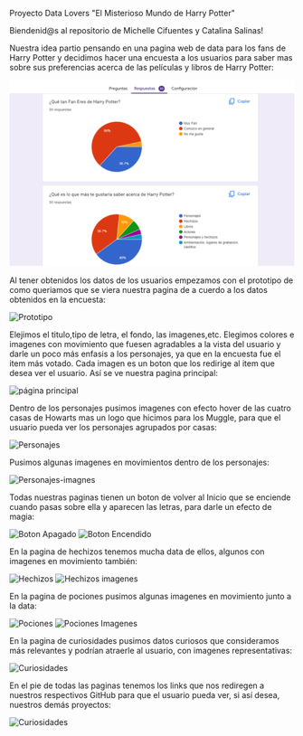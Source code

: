 Proyecto Data Lovers "El Misterioso Mundo de Harry Potter"

Biendenid@s al repositorio de Michelle Cifuentes y Catalina Salinas!

Nuestra idea partio pensando en una pagina web de data para los fans de Harry Potter y decidimos hacer una encuesta a los usuarios para saber mas sobre sus preferencias acerca de las películas y libros de Harry Potter:



![Encuesta](src\img\Encuesta.png)

Al tener obtenidos los datos de los usuarios empezamos con el prototipo de como queriamos que se viera nuestra pagina de a cuerdo a los datos obtenidos en la encuesta: 


![Prototipo]("src\img\Prototipo.jpeg")


Elejimos el titulo,tipo de letra, el fondo, las imagenes,etc. Elegimos colores e imagenes con movimiento que fuesen agradables a la vista del usuario y darle un poco más enfasis a los personajes, ya que en la encuesta fue el item más votado. Cada imagen es un boton que los redirige al item que desea ver el usuario. Así se ve nuestra pagina principal:


![página principal]("src\img\pagina-principal.png")



Dentro de los personajes pusimos imagenes con efecto hover de las cuatro casas de Howarts mas un logo que hicimos para los Muggle, para que el usuario pueda ver los personajes agrupados por casas:


![Personajes]("src\img\personajes-pantallazo.jpg")


Pusimos algunas imagenes en movimientos dentro de los personajes:

![Personajes-imagnes]("src\img\imagenes-movimiento.PNG")

Todas nuestras paginas tienen un boton de volver al Inicio que se enciende cuando pasas sobre ella y aparecen las letras, para darle un efecto de magia:

![Boton Apagado]("src\img\botonenc.PNG")
![Boton Encendido]("src\img\botonenc.PNG")

En la pagina de hechizos tenemos mucha data de ellos, algunos con imagenes en movimiento también:


![Hechizos]("src\img\hechizos-img.jpg")
![Hechizos imagenes]("src\img\botonenc.PNG")



En la pagina de pociones pusimos algunas imagenes en movimiento junto a la data:

![Pociones]("src\img\pociones-img.jpg")
![Pociones Imagenes]("src\img\pociones-gifs.PNG")


En la pagina de curiosidades pusimos datos curiosos que consideramos más relevantes y podrían atraerle al usuario, con imagenes representativas:


![Curiosidades]("src\img\curiosidadesimg.jpg")

En el pie de todas las paginas tenemos los links que nos rediregen a nuestros respectivos GitHub para que el usuario pueda ver, si así desea, nuestros demás proyectos:


![Curiosidades]("src\img\footerimg.PNG")








